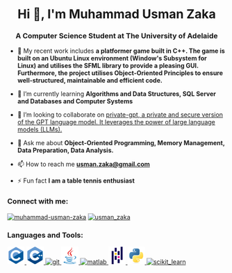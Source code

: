 <h1 align="center">Hi 👋, I'm Muhammad Usman Zaka</h1>
<h3 align="center">A Computer Science Student at The University of Adelaide</h3>

- 🔭 My recent work includes **a platformer game built in C++. The game is built on an Ubuntu Linux environment (Window's Subsystem for Linux) and utilises the SFML library to provide a pleasing GUI. Furthermore, the project utilises Object-Oriented Principles to ensure well-structured, maintainable and efficient code.**

- 🌱 I’m currently learning **Algorithms and Data Structures, SQL Server and Databases and Computer Systems**

- 👯 I’m looking to collaborate on [private-gpt, a private and secure version of the GPT language model. It leverages the power of large language models (LLMs).](https://github.com/zylon-ai/private-gpt)

- 💬 Ask me about **Object-Oriented Programming, Memory Management, Data Preparation, Data Analysis.**

- 📫 How to reach me **usman.zaka@gmail.com**

- ⚡ Fun fact **I am a table tennis enthusiast**

<h3 align="left">Connect with me:</h3>
<p align="left">
<a href="https://linkedin.com/in/muhammad-usman-zaka" target="blank"><img align="center" src="https://raw.githubusercontent.com/rahuldkjain/github-profile-readme-generator/master/src/images/icons/Social/linked-in-alt.svg" alt="muhammad-usman-zaka" height="30" width="40" /></a>
<a href="https://www.leetcode.com/usman_zaka" target="blank"><img align="center" src="https://raw.githubusercontent.com/rahuldkjain/github-profile-readme-generator/master/src/images/icons/Social/leet-code.svg" alt="usman_zaka" height="30" width="40" /></a>
</p>

<h3 align="left">Languages and Tools:</h3>
<p align="left"> <a href="https://www.cprogramming.com/" target="_blank" rel="noreferrer"> <img src="https://raw.githubusercontent.com/devicons/devicon/master/icons/c/c-original.svg" alt="c" width="40" height="40"/> </a> <a href="https://www.w3schools.com/cpp/" target="_blank" rel="noreferrer"> <img src="https://raw.githubusercontent.com/devicons/devicon/master/icons/cplusplus/cplusplus-original.svg" alt="cplusplus" width="40" height="40"/> </a> <a href="https://git-scm.com/" target="_blank" rel="noreferrer"> <img src="https://www.vectorlogo.zone/logos/git-scm/git-scm-icon.svg" alt="git" width="40" height="40"/> </a> <a href="https://www.java.com" target="_blank" rel="noreferrer"> <img src="https://raw.githubusercontent.com/devicons/devicon/master/icons/java/java-original.svg" alt="java" width="40" height="40"/> </a> <a href="https://www.mathworks.com/" target="_blank" rel="noreferrer"> <img src="https://upload.wikimedia.org/wikipedia/commons/2/21/Matlab_Logo.png" alt="matlab" width="40" height="40"/> </a> <a href="https://pandas.pydata.org/" target="_blank" rel="noreferrer"> <img src="https://raw.githubusercontent.com/devicons/devicon/2ae2a900d2f041da66e950e4d48052658d850630/icons/pandas/pandas-original.svg" alt="pandas" width="40" height="40"/> </a> <a href="https://www.python.org" target="_blank" rel="noreferrer"> <img src="https://raw.githubusercontent.com/devicons/devicon/master/icons/python/python-original.svg" alt="python" width="40" height="40"/> </a> <a href="https://scikit-learn.org/" target="_blank" rel="noreferrer"> <img src="https://upload.wikimedia.org/wikipedia/commons/0/05/Scikit_learn_logo_small.svg" alt="scikit_learn" width="40" height="40"/> </a> </p>
